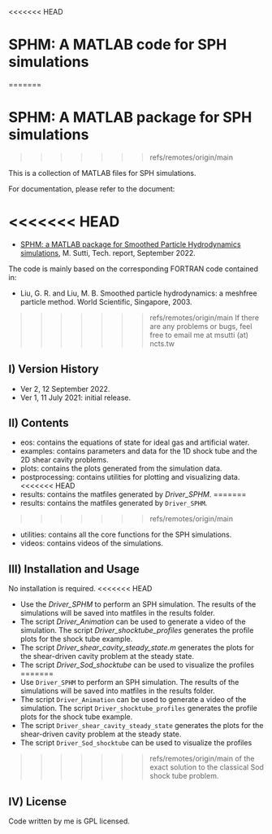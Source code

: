 <<<<<<< HEAD
# SPHM: A MATLAB code for SPH simulations
=======
# SPHM: A MATLAB package for SPH simulations
>>>>>>> refs/remotes/origin/main
 
This is a collection of MATLAB files for SPH simulations.

For documentation, please refer to the document:

<<<<<<< HEAD
=======
- [SPHM: a MATLAB package for Smoothed Particle Hydrodynamics simulations](https://arxiv.org/abs/2209.05189),
M. Sutti, Tech. report, September 2022.

The code is mainly based on the corresponding FORTRAN code contained in:

- Liu, G. R. and Liu, M. B. Smoothed particle hydrodynamics: a meshfree particle method. World Scientific, Singapore, 2003.

>>>>>>> refs/remotes/origin/main
If there are any problems or bugs, feel free to email me at msutti (at) ncts.tw


## I) Version History

- Ver 2, 12 September 2022.
- Ver 1, 11 July 2021: initial release.


## II) Contents

- eos: contains the equations of state for ideal gas and artificial water.
- examples: contains parameters and data for the 1D shock tube and the
            2D shear cavity problems.
- plots: contains the plots generated from the simulation data.
- postprocessing: contains utilities for plotting and visualizing data.
<<<<<<< HEAD
- results: contains the matfiles generated by *Driver_SPHM*.
=======
- results: contains the matfiles generated by `Driver_SPHM`.
>>>>>>> refs/remotes/origin/main
- utilities: contains all the core functions for the SPH simulations.
- videos: contains videos of the simulations.


## III) Installation and Usage

No installation is required.
<<<<<<< HEAD
- Use the *Driver_SPHM* to perform an SPH simulation.
The results of the simulations will be saved into matfiles
in the results folder. 
- The script *Driver_Animation* can be used to generate a video of 
the simulation. The script *Driver_shocktube_profiles* generates the 
profile plots for the shock tube example.
- The script *Driver_shear_cavity_steady_state.m* generates the plots for
the shear-driven cavity problem at the steady state.
- The script *Driver_Sod_shocktube* can be used to visualize the profiles
=======
- Use `Driver_SPHM` to perform an SPH simulation.
The results of the simulations will be saved into matfiles
in the results folder. 
- The script `Driver_Animation` can be used to generate a video of 
the simulation. The script `Driver_shocktube_profiles` generates the 
profile plots for the shock tube example.
- The script `Driver_shear_cavity_steady_state` generates the plots for
the shear-driven cavity problem at the steady state.
- The script `Driver_Sod_shocktube` can be used to visualize the profiles
>>>>>>> refs/remotes/origin/main
of the exact solution to the classical Sod shock tube problem.


## IV) License

Code written by me is GPL licensed.
